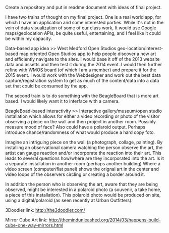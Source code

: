 Create a repository and put in readme document with ideas of final project.

I have two trains of thought on my final project. One is a real world app, for which I have an application and some interested parties.  While it's not in the vein of data visualization of some of our class work, It would use Google maps/geolocation APIs, be quite useful, entertaining, and I feel like it could be within my capacity.  

Data-based app idea >> West Medford Open Studios geo-location/interest-based map oriented Open Studios app to help people discover a new art and efficiently navigate to the sites. I would base it off of the 2013 website data and assetts and then test it during the 2014 event.  I would then further refine with WMOS board (of which I am a member) and prepare it for the 2015 event.  I would work with the Webdesigner and work out the best data capture/registration system to get as much of the content/data into a data set that could be consumed by the app.

The second train is to do something with the BeagleBoard that is more art based.  I would likely want it to interface with a camera.

BeagleBoad-based interactivity >> Interactive gallery/museum/open studio installation which allows for either a video recording or photo of the visitor observing a piece on the wall and then project in another room.  Possibly measure mood of face?  Also could have a polaroid output.  Perhaps introduce chance/randomness of what would produce a hard copy foto.

Imagine an intriguing piece on the wall (a photograph, collage, painting).  By installing an observational camera watching the person observe the art, the artist can gauge reaction and/or incorporate the reaction into their art.  This leads to several questions how/where are they incorporated into the art.  Is it a separate installation in another room (perhaps another building) Where a video screen (computer/flat panel) shows the orignal art in the center and video loops of the observers circling or creating a border around it.  

In addition the person who is observing the art, aware that they are being observed, might be interested in a polaroid photo (a souvenir, a take home, a piece of this installation). This polaroid photo would be produced on site, using a digital/polaroid (as seen recently at Urban Outfitters).

3Doodler link: http://the3doodler.com/

Mirror Cube Art link: http://themindunleashed.org/2014/03/happens-build-cube-one-way-mirrors.html